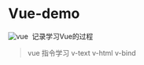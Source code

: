 # Vue-demo
![vue](https://cn.vuejs.org/images/logo.svg "vue")
<img src/>
记录学习Vue的过程
> vue 指令学习
>v-text  v-html  v-bind 
